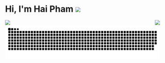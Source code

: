 # Hi, I'm Hai Pham <img src="https://i.ibb.co/HBrBTjZ/weirdchamp.gif" />

<p>
  <img align="left" src="https://github-readme-stats.vercel.app/api/top-langs/?username=haipham22&langs_count=8&show_icons=true&locale=en&layout=compact" />
  <img align="right" src="https://github-readme-stats.vercel.app/api?username=haipham22&show_icons=true&count_private=true&show_icons=true" />
</p>

<picture>
  <source media="(prefers-color-scheme: dark)" srcset="https://raw.githubusercontent.com/haipham22/haipham22/output/github-snake-dark.svg" />
  <source media="(prefers-color-scheme: light)" srcset="https://raw.githubusercontent.com/haipham22/haipham22/output/github-snake.svg" />
  <img alt="github-snake" src="https://raw.githubusercontent.com/haipham22/haipham22/output/github-snake.svg" />
</picture>